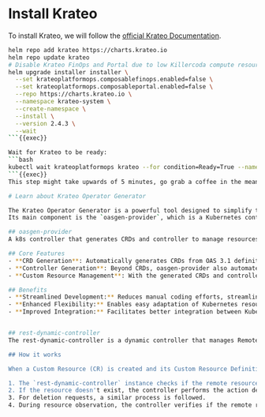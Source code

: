 # Install Krateo
To install Krateo, we will follow the [official Krateo Documentation](https://docs.krateo.io/how-to-guides/install-krateo/installing-krateo-kind).

```bash
helm repo add krateo https://charts.krateo.io
helm repo update krateo
# Disable Krateo FinOps and Portal due to low Killercoda compute resources
helm upgrade installer installer \
  --set krateoplatformops.composablefinops.enabled=false \
  --set krateoplatformops.composableportal.enabled=false \
  --repo https://charts.krateo.io \
  --namespace krateo-system \
  --create-namespace \
  --install \
  --version 2.4.3 \
  --wait
```{{exec}}

Wait for Krateo to be ready:
```bash
kubectl wait krateoplatformops krateo --for condition=Ready=True --namespace krateo-system --timeout=660s
```{{exec}}
This step might take upwards of 5 minutes, go grab a coffee in the meantime or learn more about Krateo Operator Generator!

# Learn about Krateo Operator Generator

The Krateo Operator Generator is a powerful tool designed to simplify the process of creating Kubernetes operators. It automates the generation of Custom Resource Definitions (CRDs) and controllers, enabling developers to focus on building and deploying their applications without getting bogged down in the complexities of Kubernetes resource management.
Its main component is the `oasgen-provider`, which is a Kubernetes controller that generates CRDs and controllers based on OpenAPI Specification (OAS) 3.1 definitions. This allows users to define custom resources that match the schema described in their API specifications, enabling seamless integration and management within Kubernetes environments.

## oasgen-provider
A k8s controller that generates CRDs and controller to manage resources from OpenAPI Specification (OAS) 3.1 (also 3.0 is supported).

## Core Features
- **CRD Generation**: Automatically generates CRDs from OAS 3.1 definitions. This allows users to define custom resources that match the schema described in their API specifications, enabling seamless integration and management within Kubernetes environments.
- **Controller Generation**: Beyond CRDs, oasgen-provider also automates the creation of controllers. Controllers are essential components in Kubernetes that watch for changes in resource states and act accordingly to maintain desired states. By generating controllers from OAS definitions, oasgen-provider facilitates the management of custom resources according to the logic defined in the API specifications.
- **Custom Resource Management**: With the generated CRDs and controllers, users can manage custom resources directly within Kubernetes. This includes creating, updating, deleting, and monitoring the state of these resources, all aligned with the definitions provided in the OAS 3.1 specification.

## Benefits
- **Streamlined Development:** Reduces manual coding efforts, streamlining the development process for Kubernetes-native applications.
- **Enhanced Flexibility:** Enables easy adaptation of Kubernetes resources to match evolving API specifications.
- **Improved Integration:** Facilitates better integration between Kubernetes and external services or applications.


## rest-dynamic-controller
The rest-dynamic-controller is a dynamic controller that manages Remote Resources through REST APIs. It's considered "dynamic" because it can manage any type of remote resource represented by a Custom Resource Definition and its related Custom Resource. The controller is configured at startup through environment variables (or CLI parameters) to manage a specific Group Version Resource.

## How it works

When a Custom Resource (CR) is created and its Custom Resource Definition (CRD) has been generated by a `RestDefinition` from the `oasgen-provider`, the following process occurs:

1. The `rest-dynamic-controller` instance checks if the remote resource exists by following the instructions defined in the [`RestDefinition`](https://doc.crds.dev/github.com/krateoplatformops/oasgen-provider).
2. If the resource doesn't exist, the controller performs the action described in the `verbsDescription` field of the `RestDefinition` CR.
3. For deletion requests, a similar process is followed.
4. During resource observation, the controller verifies if the remote resource is synchronized with the CR and performs updates if necessary.